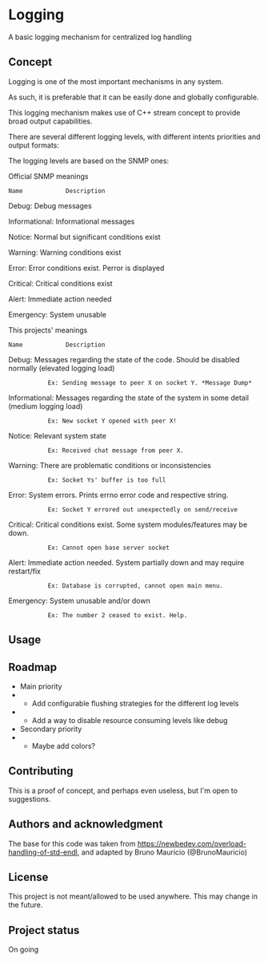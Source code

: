 # Logging

A basic logging mechanism for centralized log handling

## Concept
Logging is one of the most important mechanisms in any system.

As such, it is preferable that it can be easily done and globally configurable.

This logging mechanism makes use of C++ stream concept to provide broad output capabilities.

There are several different logging levels, with different intents priorities and output formats:

The logging levels are based on the SNMP ones:

Official SNMP meanings

    Name            Description

Debug:         Debug messages

Informational: Informational messages

Notice:        Normal but significant conditions exist

Warning:       Warning conditions exist

Error:         Error conditions exist. Perror is displayed

Critical:      Critical conditions exist

Alert:         Immediate action needed

Emergency:     System unusable

This projects' meanings

    Name            Description

Debug:         Messages regarding the state of the code. Should be disabled normally (elevated logging load)

               Ex: Sending message to peer X on socket Y. *Message Dump*

Informational: Messages regarding the state of the system in some detail (medium logging load)

               Ex: New socket Y opened with peer X!

Notice:        Relevant system state

               Ex: Received chat message from peer X.

Warning:       There are problematic conditions or inconsistencies

               Ex: Socket Ys' buffer is too full

Error:         System errors. Prints errno error code and respective string.

               Ex: Socket Y errored out unexpectedly on send/receive

Critical:      Critical conditions exist. Some system modules/features may be down.

               Ex: Cannot open base server socket

Alert:         Immediate action needed. System partially down and may require restart/fix

               Ex: Database is corrupted, cannot open main menu.

Emergency:     System unusable and/or down

               Ex: The number 2 ceased to exist. Help.

## Usage


## Roadmap
* Main priority
* * Add configurable flushing strategies for the different log levels
* * Add a way to disable resource consuming levels like debug
* Secondary priority
* * Maybe add colors?

## Contributing
This is a proof of concept, and perhaps even useless, but I'm open to suggestions.

## Authors and acknowledgment
The base for this code was taken from https://newbedev.com/overload-handling-of-std-endl, and adapted by Bruno Mauricio (@BrunoMauricio)

## License
This project is not meant/allowed to be used anywhere. This may change in the future.

## Project status
On going


